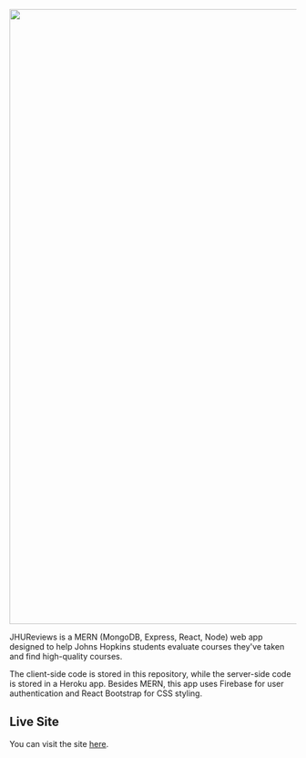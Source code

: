 <p align="center">
  <img href="https://jhureviews.com" src="https://i.ibb.co/NZfyywD/social-preview.png" width="1080"/>
</p>

JHUReviews is a MERN (MongoDB, Express, React, Node) web app designed to help Johns Hopkins students evaluate courses they've taken and find high-quality courses.

The client-side code is stored in this repository, while the server-side code is stored in a Heroku app. Besides MERN, this app uses Firebase for user authentication and React Bootstrap for CSS styling.

## Live Site

You can visit the site [here](https://jhureviews.com/).
